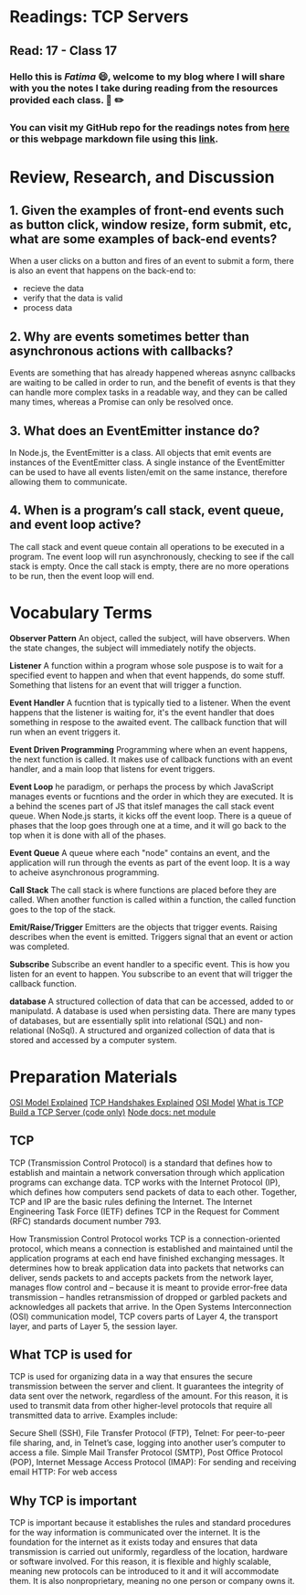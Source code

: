 # Readings: TCP Servers
## Read: 17 - Class 17
### Hello this is ***Fatima*** :smile:, welcome to my blog where I will share with you the notes I take during reading from the resources provided each class. :closed_book: :pencil2:
### You can visit my GitHub repo for the readings notes from [here](https://github.com/fati-ma/reading-notes-401) or this webpage markdown file using this [link](https://github.com/fati-ma/reading-notes-401/blob/main/read-17.md).


# Review, Research, and Discussion

## 1. Given the examples of front-end events such as button click, window resize, form submit, etc, what are some examples of back-end events?
When a user clicks on a button and fires of an event to submit a form, there is also an event that happens on the back-end to:
  - recieve the data
  - verify that the data is valid
  - process data

## 2. Why are events sometimes better than asynchronous actions with callbacks?
Events are something that has already happened whereas asnync callbacks are waiting to be called in order to run, and the benefit of events is that they can handle more complex tasks in a readable way, and they can be called many times, whereas a Promise can only be resolved once.

## 3. What does an EventEmitter instance do?
In Node.js, the EventEmitter is a class. All objects that emit events are instances of the EventEmitter class. A single instance of the EventEmitter can be used to have all events listen/emit on the same instance, therefore allowing them to communicate.

## 4. When is a program’s call stack, event queue, and event loop active?
The call stack and event queue contain all operations to be executed in a program. Tne event loop will run asynchronously, checking to see if the call stack is empty. Once the call stack is empty, there are no more operations to be run, then the event loop will end.

# Vocabulary Terms


**Observer Pattern** An object, called the subject, will have observers. When the state changes, the subject will immediately notify the objects.

**Listener** A function within a program whose sole puspose is to wait for a specified event to happen and when that event happends, do some stuff. Something that listens for an event that will trigger a function.

**Event Handler** A fucntion that is typically tied to a listener. When the event happens that the listener is waiting for, it's the event handler that does something in respose to the awaited event. The callback function that will run when an event triggers it.

**Event Driven Programming** Programming where when an event happens, the next function is called. It makes use of callback functions with an event handler, and a main loop that listens for event triggers.

**Event Loop** he paradigm, or perhaps the process by which JavaScript manages events or fucntions and the order in which they are executed. It is a behind the scenes part of JS that itslef manages the call stack event queue. When Node.js starts, it kicks off the event loop. There is a queue of phases that the loop goes through one at a time, and it will go back to the top when it is done with all of the phases.

**Event Queue** A queue where each "node" contains an event, and the application will run through the events as part of the event loop. It is a way to acheive asynchronous programming.

**Call Stack** The call stack is where functions are placed before they are called. When another function is called within a function, the called function goes to the top of the stack.

**Emit/Raise/Trigger** Emitters are the objects that trigger events. Raising describes when the event is emitted. Triggers signal that an event or action was completed.

**Subscribe** Subscribe an event handler to a specific event. This is how you listen for an event to happen. You subscribe to an event that will trigger the callback function.

**database** A structured collection of data that can be accessed, added to or manipulatd. A database is used when persisting data. There are many types of databases, but are essentially split into relational (SQL) and non-relational (NoSql). A structured and organized collection of data that is stored and accessed by a computer system.


# Preparation Materials

[OSI Model Explained](https://www.youtube.com/watch?v=vv4y_uOneC0)
[TCP Handshakes Explained](https://www.youtube.com/watch?v=xMtP5ZB3wSk)
[OSI Model](https://www.cloudflare.com/learning/ddos/glossary/open-systems-interconnection-model-osi/)
[What is TCP](https://searchnetworking.techtarget.com/definition/TCP)
[Build a TCP Server (code only)](https://techbrij.com/node-js-tcp-server-client-promisify)
[Node docs: net module](https://nodejs.org/api/net.html)

## TCP
TCP (Transmission Control Protocol) is a standard that defines how to establish and maintain a network conversation through which application programs can exchange data. TCP works with the Internet Protocol (IP), which defines how computers send packets of data to each other. Together, TCP and IP are the basic rules defining the Internet. The Internet Engineering Task Force (IETF) defines TCP in the Request for Comment (RFC) standards document number 793.

How Transmission Control Protocol works TCP is a connection-oriented protocol, which means a connection is established and maintained until the application programs at each end have finished exchanging messages. It determines how to break application data into packets that networks can deliver, sends packets to and accepts packets from the network layer, manages flow control and – because it is meant to provide error-free data transmission – handles retransmission of dropped or garbled packets and acknowledges all packets that arrive. In the Open Systems Interconnection (OSI) communication model, TCP covers parts of Layer 4, the transport layer, and parts of Layer 5, the session layer.

## What TCP is used for
TCP is used for organizing data in a way that ensures the secure transmission between the server and client. It guarantees the integrity of data sent over the network, regardless of the amount. For this reason, it is used to transmit data from other higher-level protocols that require all transmitted data to arrive. Examples include:

Secure Shell (SSH), File Transfer Protocol (FTP), Telnet: For peer-to-peer file sharing, and, in Telnet’s case, logging into another user’s computer to access a file. Simple Mail Transfer Protocol (SMTP), Post Office Protocol (POP), Internet Message Access Protocol (IMAP): For sending and receiving email HTTP: For web access

## Why TCP is important
TCP is important because it establishes the rules and standard procedures for the way information is communicated over the internet. It is the foundation for the internet as it exists today and ensures that data transmission is carried out uniformly, regardless of the location, hardware or software involved. For this reason, it is flexible and highly scalable, meaning new protocols can be introduced to it and it will accommodate them. It is also nonproprietary, meaning no one person or company owns it.
